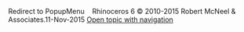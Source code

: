---
---

Redirect to PopupMenu&#160;
&#160;
Rhinoceros 6 © 2010-2015 Robert McNeel &amp; Associates.11-Nov-2015
 [Open topic with navigation](popupmenu.html) 

